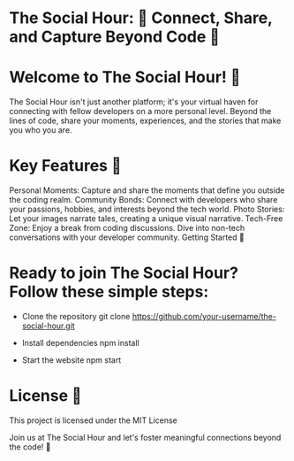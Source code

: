 # The Social Hour: 🚀 Connect, Share, and Capture Beyond Code 📸

# Welcome to The Social Hour! 🎉
The Social Hour isn't just another platform; it's your virtual haven for connecting with fellow developers on a more personal level. Beyond the lines of code, share your moments, experiences, and the stories that make you who you are.

# Key Features 🌟
Personal Moments: Capture and share the moments that define you outside the coding realm.
Community Bonds: Connect with developers who share your passions, hobbies, and interests beyond the tech world.
Photo Stories: Let your images narrate tales, creating a unique visual narrative.
Tech-Free Zone: Enjoy a break from coding discussions. Dive into non-tech conversations with your developer community.
Getting Started 🚀

# Ready to join The Social Hour? Follow these simple steps:

- Clone the repository
git clone https://github.com/your-username/the-social-hour.git

- Install dependencies
npm install

- Start the website
npm start

# License 📝
This project is licensed under the MIT License 




Join us at The Social Hour and let's foster meaningful connections beyond the code! 🚀

